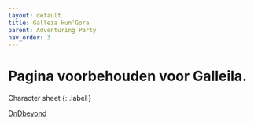 ```yaml
---
layout: default
title: Galleia Hun'Gora
parent: Adventuring Party
nav_order: 3
---
```



# Pagina voorbehouden voor Galleila.
Character sheet
{: .label }

[DnDbeyond](https://www.dndbeyond.com/characters/31165669)

